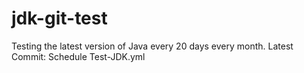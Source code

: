 # jdk-git-test
Testing the latest version of Java every 20 days every month.
Latest Commit: Schedule Test-JDK.yml
